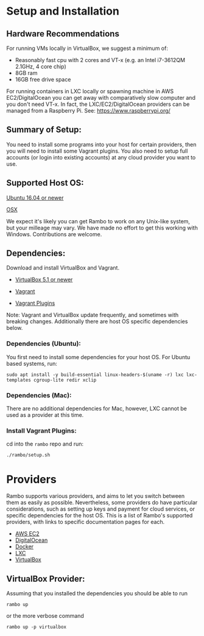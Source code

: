 # Setup and Installation

## Hardware Recommendations
For running VMs locally in VirtualBox, we suggest a minimum of:

* Reasonably fast cpu with 2 cores and VT-x (e.g. an Intel i7-3612QM 2.1GHz, 4 core chip)
* 8GB ram
* 16GB free drive space

For running containers in LXC locally or spawning machine in AWS EC2/DigitalOcean you can get away with comparatively slow computer and you don't need VT-x. In fact, the LXC/EC2/DigitalOcean providers can be managed from a Raspberry Pi. See: https://www.raspberrypi.org/

## Summary of Setup:
You need to install some programs into your host for certain providers, then you will need to install some Vagrant plugins. You also need to setup full accounts (or login into existing accounts) at any cloud provider you want to use.

## Supported Host OS:
[Ubuntu 16.04 or newer](https://www.ubuntu.com/download/desktop)

[OSX](http://www.apple.com/mac-mini/)

We expect it's likely you can get Rambo to work on any Unix-like system, but your milleage may vary. We have made no effort to get this working with Windows. Contributions are welcome.

## Dependencies:

Download and install VirtualBox and Vagrant.

- [VirtualBox 5.1 or newer](https://www.virtualbox.org/)

- [Vagrant](http://www.vagrantup.com/)

- [Vagrant Plugins](https://github.com/terminal-labs/rambo/blob/master/docs/INSTALL.md#install-vagrant-plugins)

Note: Vagrant and VirtualBox update frequently, and sometimes with breaking changes. Additionally there are host OS specific dependencies below.

### Dependencies (Ubuntu):
You first need to install some dependencies for your host OS. For Ubuntu based systems, run:

```
sudo apt install -y build-essential linux-headers-$(uname -r) lxc lxc-templates cgroup-lite redir xclip
```

### Dependencies (Mac):

There are no additional dependencies for Mac, however, LXC cannot be used as a provider at this time.

### Install Vagrant Plugins:
cd into the `rambo` repo and run:

```
./rambo/setup.sh
```

# Providers

Rambo supports various providers, and aims to let you switch between them as easily as possible. Nevertheless, some providers do have particular considerations, such as setting up keys and payment for cloud services, or specific dependencies for the host OS. This is a list of Rambo's supported providers, with links to specific documentation pages for each.

- [AWS EC2](https://github.com/terminal-labs/rambo/blob/master/docs/providers/aws-ec2.md)
- [DigitalOcean](https://github.com/terminal-labs/rambo/blob/master/docs/providers/digitalocean.md)
- [Docker](https://github.com/terminal-labs/rambo/blob/master/docs/providers/docker.md)
- [LXC](https://github.com/terminal-labs/rambo/blob/master/docs/providers/lxc.md)
- [VirtualBox](https://github.com/terminal-labs/rambo/blob/master/docs/INSTALL.md#virtualbox-provider)

## VirtualBox Provider:

Assuming that you installed the dependencies you should be able to run 

`rambo up`

or the more verbose command 

`rambo up -p virtualbox`
